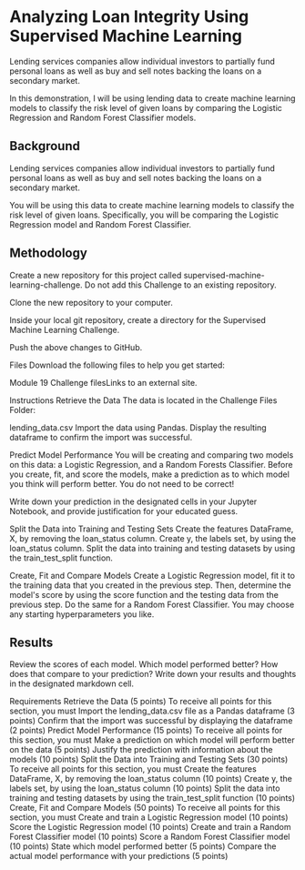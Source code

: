 # Analyzing Loan Integrity Using Supervised Machine Learning

Lending services companies allow individual investors to partially fund personal loans as well as buy and sell notes backing the loans on a secondary market.

In this demonstration, I will be using lending data to create machine learning models to classify the risk level of given loans by comparing the Logistic Regression and Random Forest Classifier models.

## Background
Lending services companies allow individual investors to partially fund personal loans as well as buy and sell notes backing the loans on a secondary market.

You will be using this data to create machine learning models to classify the risk level of given loans. Specifically, you will be comparing the Logistic Regression model and Random Forest Classifier.

## Methodology
Create a new repository for this project called supervised-machine-learning-challenge. Do not add this Challenge to an existing repository.

Clone the new repository to your computer.

Inside your local git repository, create a directory for the Supervised Machine Learning Challenge.

Push the above changes to GitHub.

Files
Download the following files to help you get started:

Module 19 Challenge filesLinks to an external site.

Instructions
Retrieve the Data
The data is located in the Challenge Files Folder:

lending_data.csv
Import the data using Pandas. Display the resulting dataframe to confirm the import was successful.

Predict Model Performance
You will be creating and comparing two models on this data: a Logistic Regression, and a Random Forests Classifier. Before you create, fit, and score the models, make a prediction as to which model you think will perform better. You do not need to be correct!

Write down your prediction in the designated cells in your Jupyter Notebook, and provide justification for your educated guess.

Split the Data into Training and Testing Sets
Create the features DataFrame, X, by removing the loan_status column. Create y, the labels set, by using the loan_status column. Split the data into training and testing datasets by using the train_test_split function.

Create, Fit and Compare Models
Create a Logistic Regression model, fit it to the training data that you created in the previous step. Then, determine the model's score by using the score function and the testing data from the previous step. Do the same for a Random Forest Classifier. You may choose any starting hyperparameters you like.

## Results
Review the scores of each model. Which model performed better? How does that compare to your prediction? Write down your results and thoughts in the designated markdown cell.

Requirements
Retrieve the Data (5 points)
To receive all points for this section, you must
Import the lending_data.csv file as a Pandas dataframe (3 points)
Confirm that the import was successful by displaying the dataframe (2 points)
Predict Model Performance (15 points)
To receive all points for this section, you must
Make a prediction on which model will perform better on the data (5 points)
Justify the prediction with information about the models (10 points)
Split the Data into Training and Testing Sets (30 points)
To receive all points for this section, you must
Create the features DataFrame, X, by removing the loan_status column (10 points)
Create y, the labels set, by using the loan_status column (10 points)
Split the data into training and testing datasets by using the train_test_split function (10 points)
Create, Fit and Compare Models (50 points)
To receive all points for this section, you must
Create and train a Logistic Regression model (10 points)
Score the Logistic Regression model (10 points)
Create and train a Random Forest Classifier model (10 points)
Score a Random Forest Classifier model (10 points)
State which model performed better (5 points)
Compare the actual model performance with your predictions (5 points)
